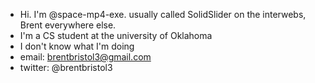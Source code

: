 - Hi. I'm @space-mp4-exe. usually called SolidSlider on the interwebs, Brent everywhere else.
- I'm a CS student at the university of Oklahoma
- I don't know what I'm doing
- email: brentbristol3@gmail.com
- twitter: @brentbristol3
<!---
space-mp4-exe/space-mp4-exe is a ✨ special ✨ repository because its `README.md` (this file) appears on your GitHub profile.
You can click the Preview link to take a look at your changes.
--->
